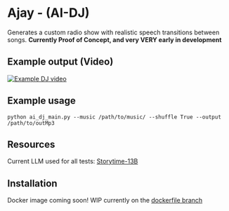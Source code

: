 # Ajay - (AI-DJ)
Generates a custom radio show with realistic speech transitions between songs.
**Currently Proof of Concept, and very VERY early in development**

## Example output (Video)
[![Example DJ video](https://i.ytimg.com/vi/beMPSie01Mk/maxresdefault.jpg?sqp=-oaymwEmCIAKENAF8quKqQMa8AEB-AH-CYAC0AWKAgwIABABGGUgZShlMA8=&rs=AOn4CLCYURGrdUDDAYM1vLa8KPsufswYvA)](https://www.youtube.com/watch?v=beMPSie01Mk)

## Example usage
` python ai_dj_main.py --music /path/to/music/ --shuffle True --output /path/to/outMp3 `

## Resources
Current LLM used for all tests: [Storytime-13B](https://huggingface.co/TheBloke/storytime-13B-GPTQ)

## Installation
Docker image coming soon! WIP currently on the [dockerfile branch](https://github.com/cstuart1310/AI-DJ/tree/dockerfile)

